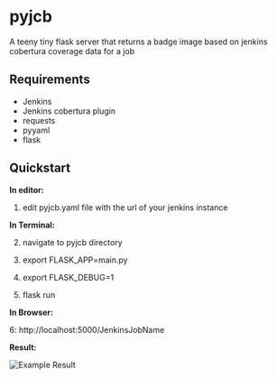 # pyjcb
A teeny tiny flask server that returns a badge image based on jenkins cobertura coverage data for a job

Requirements
-------------
- Jenkins
- Jenkins cobertura plugin
- requests
- pyyaml
- flask

Quickstart
-----------
**In editor:**

1. edit pyjcb.yaml file with the url of your jenkins instance

**In Terminal:**

2. navigate to pyjcb directory

3. export FLASK_APP=main.py

4. export FLASK_DEBUG=1

5. flask run

**In Browser:**

6: http://localhost:5000/JenkinsJobName

**Result:**

![Example Result](https://img.shields.io/badge/coverage-80.00%25-brightgreen.svg?maxAge=30)




